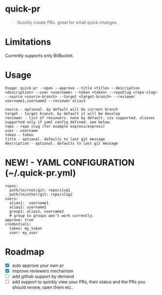 # quick-pr

> Quickly create PRs. great for small quick changes.

# Limitations

Currently supports only BitBucket.

# Usage

```
Usage: quick-pr --open --approve --title <title> --description <description> --user <username> --token <token> --repoSlug <repo-slug> --source <source-branch> --target <target-branch> --reviewer username1,username2 --reviewer alias3

source - optional. by default will be current branch
target - target branch. by default it will be develop
reviewer - list of reviewers. none by default. csv supported. aliases supported only if yaml config defined. see below.
repo - repo slug (for example express/express)
user - username
token - token
title - optional. defaults to last git message
description - optional. defaults to last git message
```

# NEW! - YAML CONFIGURATION (~/.quick-pr.yml)

```
repos:
  path/to/root/git: repo/slug1
  path/to/other/git: repo/slug2
users:
  alias1:  username1
  alias2: username2
  group1: alias1, username2
  # group to groups won't work currently.
approve: true
credentials:
  token: my_token
  user: my_user
```

# Roadmap

 - [X] auto approve your own pr
 - [X] improve reviewers mechanism
 - [ ] add github support by demand
 - [ ] add support to quickly view your PRs, their status and the PRs you should review, open them etc..
